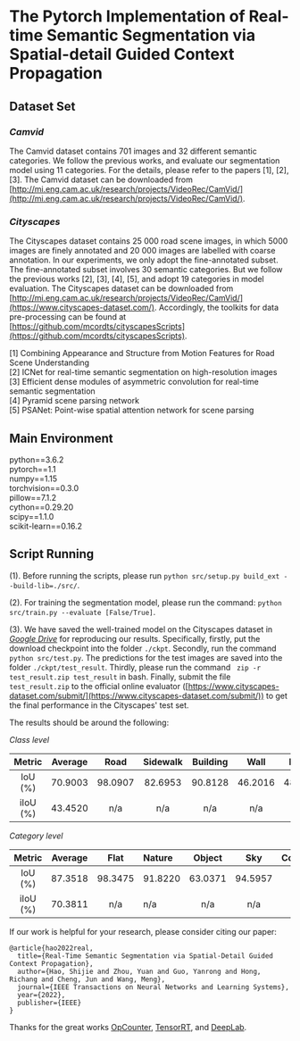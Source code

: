 # The Pytorch  Implementation of Real-time Semantic Segmentation via Spatial-detail Guided Context Propagation

## Dataset Set
### *Camvid*
The Camvid dataset contains 701 images and 32 different semantic categories. We follow the previous works, and evaluate our segmentation model using 11 categories. For the details, please refer to the papers [1], [2], [3]. The Camvid dataset can be downloaded from [http://mi.eng.cam.ac.uk/research/projects/VideoRec/CamVid/](http://mi.eng.cam.ac.uk/research/projects/VideoRec/CamVid/).     

### *Cityscapes*
The Cityscapes dataset contains 25 000 road scene images, in which 5000 images are finely annotated and 20 000 images are labelled with coarse annotation. In our experiments, we only adopt the fine-annotated subset. The fine-annotated subset involves 30 semantic categories. But we follow the previous works [2], [3], [4], [5], and adopt 19 categories in model evaluation.  The Cityscapes dataset can be downloaded from [http://mi.eng.cam.ac.uk/research/projects/VideoRec/CamVid/](https://www.cityscapes-dataset.com/). Accordingly, the toolkits for data pre-processing can be found at [https://github.com/mcordts/cityscapesScripts](https://github.com/mcordts/cityscapesScripts).

[1] Combining Appearance and Structure from Motion Features for Road Scene Understanding  
[2] ICNet for real-time semantic segmentation on high-resolution images  
[3] Efficient dense modules of asymmetric convolution for real-time semantic segmentation  
[4] Pyramid scene parsing network  
[5] PSANet: Point-wise spatial attention network for scene parsing


## Main Environment
python==3.6.2  
pytorch==1.1  
numpy==1.15  
torchvision==0.3.0  
pillow==7.1.2  
cython==0.29.20  
scipy==1.1.0  
scikit-learn==0.16.2  



## Script Running 

(1). Before running the scripts, please run `python src/setup.py build_ext --build-lib=./src/`.  

(2). For training the segmentation model, please run the command: `python src/train.py --evaluate [False/True]`.   

(3). We have saved the well-trained model on the Cityscapes dataset in [*Google Drive*](https://drive.google.com/drive/folders/1VuN_qSXjU3A1vQhT1JJH4PZbdJcHmdO2?usp=sharing) for reproducing our results. Specifically, firstly, put the download checkpoint into the folder `./ckpt`. Secondly, run the command `python src/test.py`. The predictions for the test images are saved into the folder  `./ckpt/test_result`. Thirdly, please  run the command ` zip -r test_result.zip test_result` in bash. Finally, submit the file `test_result.zip`  to the official online evaluator ([https://www.cityscapes-dataset.com/submit/](https://www.cityscapes-dataset.com/submit/)) to get the final performance in the Cityscapes' test set.

The results should be around the following:

*Class level*

|  Metric  | Average |  Road   | Sidewalk | Building |  Wall   |  Fence  |  Pole   | Trafficilight | Trafficsign | Vegetation | Terrain |   Sky   | Person  |  Rider  |   Car   |  Truck  |   Bus   |  Train  | Motorcycle | Bicycle |
|:--------:|:-------:|:-------:|:--------:|:--------:|:-------:|:-------:|:-------:|:-------------:|:-----------:|:----------:|:-------:|:-------:|:-------:|:-------:|:-------:|:-------:|:-------:|:-------:|:----------:|:-------:|
| IoU (%)  | 70.9003 | 98.0907 | 82.6953  | 90.8128  | 46.2016 | 48.8514 | 56.3521 |    61.3421    |   68.3546   |  92.0528   | 69.1465 | 94.5957 | 79.5957 | 61.4092 | 93.6822 | 53.2762 | 69.9236 | 60.5087 |  53.1659   | 67.0485 |
| iIoU (%) | 43.4520 |   n/a   | n/a  | n/a  | n/a | n/a | n/a |    n/a    |   n/a   |  n/a   | n/a | n/a | 56.2162 | 35.7356 | 85.4904 | 22.7908 | 38.0693 | 29.0138 |  29.1411   | 51.1591 |

*Category level*

| Metric  | Average |Flat|Nature|Object|Sky|Construction|Human| Vehicle |
|:-------:|:-------:|:---:|:---|:---:|:---:|:---:|:---:|:-------:|
|IoU (%)| 87.3518 |98.3475|91.8220|63.0371|94.5957|91.0540|79.8839|92.7222|
| iIoU (%) | 70.3811 |n/a|n/a|n/a|n/a|n/a|57.425|83.371|


If our work is helpful for your research, please consider citing our paper:
```
@article{hao2022real,
  title={Real-Time Semantic Segmentation via Spatial-Detail Guided Context Propagation},  
  author={Hao, Shijie and Zhou, Yuan and Guo, Yanrong and Hong, Richang and Cheng, Jun and Wang, Meng},  
  journal={IEEE Transactions on Neural Networks and Learning Systems},
  year={2022},  
  publisher={IEEE}  
}
```

Thanks for the great works [OpCounter](https://github.com/Lyken17/pytorch-OpCounter), [TensorRT](https://github.com/NVIDIA/TensorRT), and [DeepLab](https://github.com/YudeWang/deeplabv3plus-pytorch).